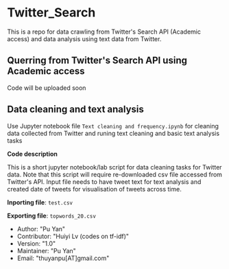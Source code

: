 # Twitter_Search

This is a repo for data crawling from Twitter's Search API (Academic access) and data analysis using text data from Twitter.

## Querring from Twitter's Search API using Academic access

Code will be uploaded soon



## Data cleaning and text analysis

Use Jupyter notebook file ```Text cleaning and frequency.ipynb``` for cleaning data collected from Twitter and runing text cleaning and basic text analysis tasks

**Code description**

This is a short jupyter notebook/lab script for data cleaning tasks for Twitter data. Note that this script will require re-downloaded csv file accessed from Twitter's API. Input file needs to have tweet text for text analysis and created date of tweets for visualisation of tweets across time.

**Inporting file**: ```test.csv```

**Exporting file**: ```topwords_20.csv```

* Author: "Pu Yan"
* Contributor: "Huiyi Lv (codes on tf-idf)"
* Version: "1.0"
* Maintainer: "Pu Yan"
* Email: "thuyanpu[AT]gmail.com"


